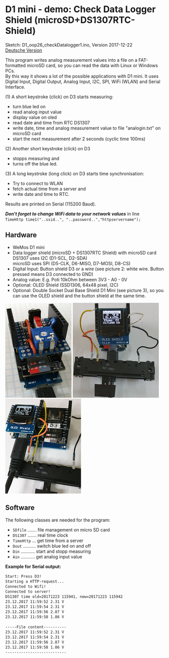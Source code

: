 # D1 mini - demo: Check Data Logger Shield (microSD+DS1307RTC-Shield)
Sketch: D1_oop26_checkDatalogger1.ino, Version 2017-12-22   
[Deutsche Version](./LIESMICH.md "Deutsche Version")   

This program writes analog measurement values into a file on a FAT-formatted microSD card, so you can read the data with Linux or Windows PCs.   
By this way it shows a lot of the possible applications with D1 mini. It uses Digital Input, Digital Output, Analog Input, I2C, SPI, WiFi (WLAN) and Serial Interface. 
 
(1) A short keystroke (click) on D3 starts measuring:
* turn blue led on  
* read analog input value
* display value on oled
* read date and time from RTC DS1307
* write date, time and analog measurement value to file "analogin.txt" on microSD card
* start the next measurement after 2 seconds (cyclic time 100ms)   

(2) Another short keystroke (click) on D3
* stopps measuring and 
* turns off the blue led.   

(3) A long keystroke (long click) on D3 starts time synchronisation:
* Try to connect to WLAN
* fetch actual time from a server and 
* write date and time to RTC.   

Results are printed on Serial (115200 Baud).

__*Don't forget to change WiFi data to your network values*__ in line   
`TimeHttp time1("..ssid..", "..password..","httpservername");`  

## Hardware
* WeMos D1 mini
* Data logger shield (microSD + DS1307RTC Shield) with microSD card    
  DS1307  uses I2C (D1-SCL, D2-SDA)   
  microSD uses SPI (D5-CLK, D6-MISO, D7-MOSI, D8-CS)   
* Digital Input: Button shield D3 or a wire (see picture 2: white wire. Button pressed means D3 connected to GND)
* Analog value: E.g. Poti 10kOhm between 3V3 - A0 - 0V
* Optional: OLED Shield (SSD1306, 64x48 pixel, I2C)
* Optional: Double Socket Dual Base Shield D1 Mini (see picture 3), so you can use the OLED shield and the button shield at the same time.

![Image: D1mini microSD + DS1307 shield + poti](./images/D1_datalogger_poti_171203.png "D1mini microSD + DS1307 shield + poti")
![Image: D1mini microSD + DS1307 shield + poti + OLED](./images/D1_datalogger3_171223.png "D1mini microSD + DS1307 shield + poti + OLED")
![Image: D1mini microSD + DS1307 shield + poti + OLED](./images/D1_datalogger2_171223.png "D1mini microSD + DS1307 shield + poti + OLED")

## Software
The following classes are needed for the program:
* `SDfile` ....... file management on micro SD card
* `DS1307` ....... real time clock
* `TimeHttp` ... get time from a server
* `Dout` .......... switch blue led on and off
* `Din` ........... start and stopp measuring
* `Ain` ........... get analog input value

**Example for Serial output:**
```
Start: Press D3!
Starting a HTTP-request...
Connected to Wifi!
Connected to server!
DS1307 time old=20171223 115941, new=20171223 115942
23.12.2017 11:59:52 2.31 V
23.12.2017 11:59:54 2.31 V
23.12.2017 11:59:56 2.87 V
23.12.2017 11:59:58 1.86 V

-----File content----------
23.12.2017 11:59:52 2.31 V
23.12.2017 11:59:54 2.31 V
23.12.2017 11:59:56 2.87 V
23.12.2017 11:59:58 1.86 V
--------------------------- 
```
